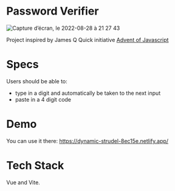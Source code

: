 # Password Verifier

![Capture d’écran, le 2022-08-28 à 21 27 43](https://user-images.githubusercontent.com/6333396/187105345-a109e40e-d7c3-401f-b92b-e95c8417f384.jpg)


Project inspired by James Q Quick initiative [Advent of Javascript](https://www.adventofjs.com/)

# Specs

Users should be able to:

- type in a digit and automatically be taken to the next input
- paste in a 4 digit code

# Demo

You can use it there: https://dynamic-strudel-8ec15e.netlify.app/

# Tech Stack

Vue and Vite.
